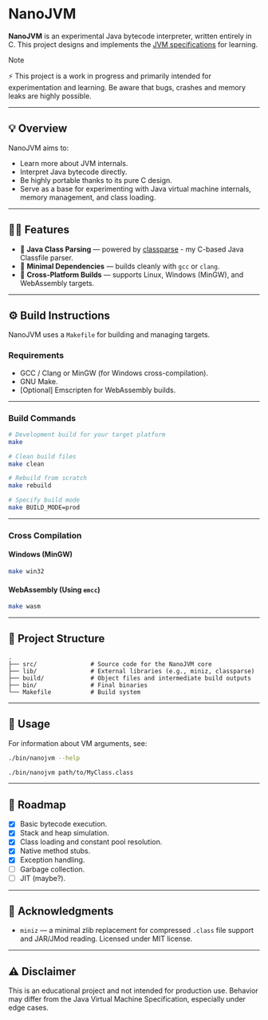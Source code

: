 # NanoJVM

**NanoJVM** is an experimental Java bytecode interpreter, written entirely in C. This project designs and implements the [JVM specifications](https://docs.oracle.com/javase/specs/jvms/se21/html/index.html) for learning.

> [!NOTE]
> ⚡️ This project is a work in progress and primarily intended for experimentation and learning. Be aware that bugs, crashes and memory leaks are highly possible.

---

## 💡 Overview

NanoJVM aims to:

- Learn more about JVM internals.
- Interpret Java bytecode directly.
- Be highly portable thanks to its pure C design.
- Serve as a base for experimenting with Java virtual machine internals, memory management, and class loading.

---

## 🧑‍💻 Features

- 🧠 **Java Class Parsing** — powered by [classparse](https://github.com/koblizekXD/classparse) - my C-based Java Classfile parser.
- 💾 **Minimal Dependencies** — builds cleanly with `gcc` or `clang`.
- 🐧 **Cross-Platform Builds** — supports Linux, Windows (MinGW), and WebAssembly targets.

---

## ⚙️ Build Instructions

NanoJVM uses a `Makefile` for building and managing targets.

### Requirements

- GCC / Clang or MinGW (for Windows cross-compilation).
- GNU Make.
- [Optional] Emscripten for WebAssembly builds.

---

### Build Commands

```bash
# Development build for your target platform
make

# Clean build files
make clean

# Rebuild from scratch
make rebuild

# Specify build mode
make BUILD_MODE=prod
```

---

### Cross Compilation

#### Windows (MinGW)

```bash
make win32
```

#### WebAssembly (Using `emcc`)

```bash
make wasm
```

---

## 🔬 Project Structure

```
.
├── src/               # Source code for the NanoJVM core
├── lib/               # External libraries (e.g., miniz, classparse)
├── build/             # Object files and intermediate build outputs
├── bin/               # Final binaries
└── Makefile           # Build system
```

---

## 📄 Usage

For information about VM arguments, see:
```bash
./bin/nanojvm --help
```

```bash
./bin/nanojvm path/to/MyClass.class
```

---

## 📝 Roadmap

- [x] Basic bytecode execution.
- [x] Stack and heap simulation.
- [x] Class loading and constant pool resolution.
- [x] Native method stubs.
- [x] Exception handling.
- [ ] Garbage collection.
- [ ] JIT (maybe?).

---

## 🙏 Acknowledgments

- `miniz` — a minimal zlib replacement for compressed `.class` file support and JAR/JMod reading. Licensed under MIT license.

---

## ⚠️ Disclaimer

This is an educational project and not intended for production use. Behavior may differ from the Java Virtual Machine Specification, especially under edge cases.
